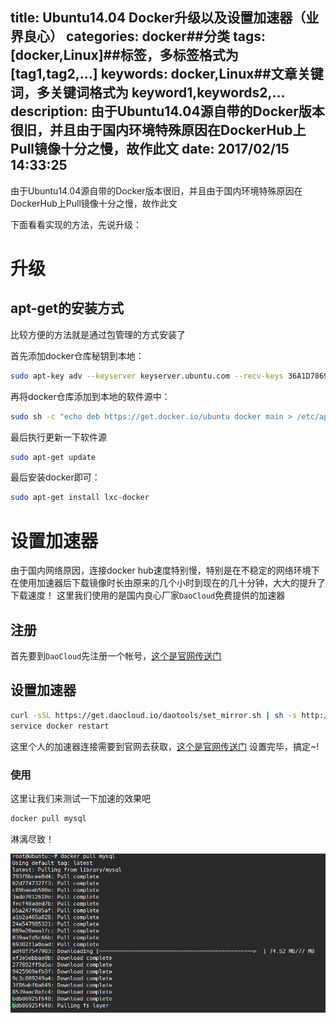 title: Ubuntu14.04 Docker升级以及设置加速器（业界良心）
categories: docker##分类
tags: [docker,Linux]##标签，多标签格式为 [tag1,tag2,...]
keywords: docker,Linux##文章关键词，多关键词格式为 keyword1,keywords2,...
description: 由于Ubuntu14.04源自带的Docker版本很旧，并且由于国内环境特殊原因在DockerHub上Pull镜像十分之慢，故作此文
date: 2017/02/15 14:33:25
---

由于Ubuntu14.04源自带的Docker版本很旧，并且由于国内环境特殊原因在DockerHub上Pull镜像十分之慢，故作此文

下面看看实现的方法，先说升级：

# 升级

## apt-get的安装方式

比较方便的方法就是通过包管理的方式安装了

首先添加docker仓库秘钥到本地：
``` bash
sudo apt-key adv --keyserver keyserver.ubuntu.com --recv-keys 36A1D7869245C8950F966E92D8576A8BA88D21E9
```

再将docker仓库添加到本地的软件源中：
``` bash
sudo sh -c "echo deb https://get.docker.io/ubuntu docker main > /etc/apt/sources.list.d/docker.list"
```

最后执行更新一下软件源
``` bash
sudo apt-get update
```

最后安装docker即可：
``` bash
sudo apt-get install lxc-docker
```

# 设置加速器

由于国内网络原因，连接docker hub速度特别慢，特别是在不稳定的网络环境下
在使用加速器后下载镜像时长由原来的几个小时到现在的几十分钟，大大的提升了下载速度！
这里我们使用的是国内良心厂家`DaoCloud`免费提供的加速器

## 注册

首先要到`DaoCloud`先注册一个帐号，[这个是官网传送门](https://www.daocloud.io/)

## 设置加速器

``` bash
curl -sSL https://get.daocloud.io/daotools/set_mirror.sh | sh -s http://xxxxxx.m.daocloud.io
service docker restart
```
这里个人的加速器连接需要到官网去获取，[这个是官网传送门](https://www.daocloud.io/mirror#accelerator-doc)
设置完毕，搞定~!

### 使用

这里让我们来测试一下加速的效果吧
``` bash
docker pull mysql
```
淋漓尽致！


![加速效果图](/uploads/Docker升级以及加速器/加速效果.png)